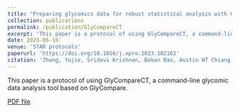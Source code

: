 ```yaml
---
title: "Preparing glycomics data for robust statistical analysis with GlyCompareCT"
collection: publications
permalink: /publication/GlyCompareCT
excerpt: 'This paper is a protocol of using GlyCompareCT, a command-line glycomic data analysis tool based on GlyCompare.'
date: 2023-06-16'
venue: 'STAR protocols'
paperurl: 'https://doi.org/10.1016/j.xpro.2023.102162'
citation: 'Zhang, Yujie, Sridevi Krishnan, Bokan Bao, Austin WT Chiang, James T. Sorrentino, Song-Min Schinn, Benjamin P. Kellman, and Nathan E. Lewis. "Preparing glycomics data for robust statistical analysis with GlyCompareCT." STAR protocols 4, no. 2 (2023): 102162.'
---
```

This paper is a protocol of using GlyCompareCT, a command-line glycomic data analysis tool based on GlyCompare.

[PDF file](https://www.sciencedirect.com/science/article/pii/S266616672300120X/pdfft?md5=6438c62f3f7fa5250131d8babd839f5d&pid=1-s2.0-S266616672300120X-main.pdf)
